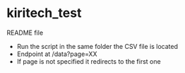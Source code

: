 # kiritech_test

README file

- Run the script in the same folder the CSV file is located
- Endpoint at /data?page=XX
- If page is not specified it redirects to the first one
